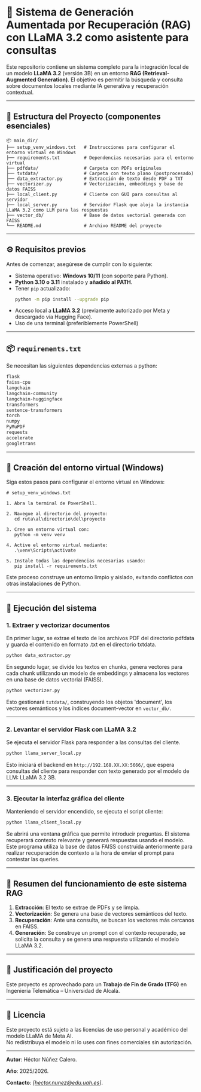 # 🧠 Sistema de Generación Aumentada por Recuperación (RAG) con LLaMA 3.2 como asistente para consultas

Este repositorio contiene un sistema completo para la integración local de un modelo **LLaMA 3.2** (versión 3B) en un entorno **RAG (Retrieval-Augmented Generation)**. El objetivo es permitir la búsqueda y consulta sobre documentos locales mediante IA generativa y recuperación contextual.

---

## 📁 Estructura del Proyecto (componentes esenciales)

```
📦 main_dir/
├── setup_venv_windows.txt   # Instrucciones para configurar el entorno virtual en Windows
├── requirements.txt         # Dependencias necesarias para el entorno virtual
├── pdfdata/                 # Carpeta con PDFs originales
├── txtdata/                 # Carpeta con texto plano (postprocesado)
├── data_extractor.py        # Extracción de texto desde PDF a TXT
├── vectorizer.py            # Vectorización, embeddings y base de datos FAISS
├── local_client.py          # Cliente con GUI para consultas al servidor
├── local_server.py          # Servidor Flask que aloja la instancia LLaMA 3.2 como LLM para las respuestas
├── vector_db/               # Base de datos vectorial generada con FAISS
└── README.md                # Archivo README del proyecto
```

---

## ⚙️ Requisitos previos

Antes de comenzar, asegúrese de cumplir con lo siguiente:

- Sistema operativo: **Windows 10/11** (con soporte para Python).
- **Python 3.10 o 3.11** instalado y **añadido al PATH**.
- Tener `pip` actualizado:  
  ```bash
  python -m pip install --upgrade pip
  ```
- Acceso local a **LLaMA 3.2** (previamente autorizado por Meta y descargado vía Hugging Face).
- Uso de una terminal (preferiblemente PowerShell)

---

## 📦 `requirements.txt`

Se necesitan las siguientes dependencias externas a python:

```txt
flask                        
faiss-cpu        
langchain           
langchain-community        
langchain-huggingface     
transformers                  
sentence-transformers         
torch                           
numpy                   
PyMuPDF                         
requests                        
accelerate                      
googletrans
```

---

## 🐍 Creación del entorno virtual (Windows)

Siga estos pasos para configurar el entorno virtual en Windows:

```plaintext
# setup_venv_windows.txt

1. Abra la terminal de PowerShell.

2. Navegue al directorio del proyecto:
   cd ruta\al\directorio\del\proyecto

3. Cree un entorno virtual con:
   python -m venv venv

4. Active el entorno virtual mediante:
   .\venv\Scripts\activate

5. Instale todas las dependencias necesarias usando:
   pip install -r requirements.txt

```

Este proceso construye un entorno limpio y aislado, evitando conflictos con otras instalaciones de Python.

---

## 🚀 Ejecución del sistema

### 1. Extraer y vectorizar documentos

En primer lugar, se extrae el texto de los archivos PDF del directorio pdfdata y guarda el contenido en formato .txt en el directorio txtdata.

```bash
python data_extractor.py
```

En segundo lugar, se divide los textos en chunks, genera vectores para cada chunk utilizando un modelo de embeddings y almacena los vectores en una base de datos vectorial (FAISS).

```bash
python vectorizer.py
```

Esto gestionará `txtdata/`, construyendo los objetos 'document', los vectores semánticos y los índices document-vector en `vector_db/`.

---

### 2. Levantar el servidor Flask con LLaMA 3.2

Se ejecuta el servidor Flask para responder a las consultas del cliente.

```bash
python llama_server_local.py
```

Esto iniciará el backend en `http://192.168.XX.XX:5666/`, que espera consultas del cliente para responder con texto generado por el modelo de LLM: LLaMA 3.2 3B.

---

### 3. Ejecutar la interfaz gráfica del cliente

Manteniendo el servidor encendido, se ejecuta el script cliente:

```bash
python llama_client_local.py
```

Se abrirá una ventana gráfica que permite introducir preguntas. El sistema recuperará contexto relevante y generará respuestas usando el modelo.
Este programa utiliza la base de datos FAISS construida anteriormente para realizar recuperación de contexto a la hora de enviar el prompt para contestar las queries. 

---

## 🎁 Resumen del funcionamiento de este sistema RAG

1. **Extracción**: El texto se extrae de PDFs y se limpia.
2. **Vectorización**: Se genera una base de vectores semánticos del texto.
3. **Recuperación**: Ante una consulta, se buscan los vectores más cercanos en FAISS.
4. **Generación**: Se construye un prompt con el contexto recuperado, se solicita la consulta y se genera una respuesta utilizando el modelo LLaMA 3.2.

---

## 🤝 Justificación del proyecto

Este proyecto es aprovechado para un **Trabajo de Fin de Grado (TFG)** en Ingeniería Telemática – Universidad de Alcalá.  

---

## 📄 Licencia

Este proyecto está sujeto a las licencias de uso personal y académico del modelo LLaMA de Meta AI.  
No redistribuya el modelo ni lo uses con fines comerciales sin autorización.

---

**Autor**: Héctor Núñez Calero.

**Año**: 2025/2026.

**Contacto**: *[hector.nunez@edu.uah.es]*.

